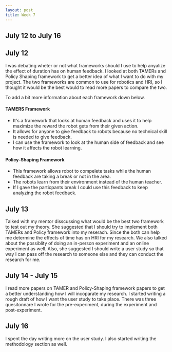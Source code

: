 ```yaml
---
layout: post
title: Week 7
---
```


## July 12 to July 16 ##

## July 12 ##

I was debating wheter or not what frameworks should I use to help anyalize the effect of duration has on human feedback. I looked at both TAMERs and Policy Shaping framework to get a better idea of what I want to do with my project. The two frameworks are common to use for robotics and HRI, so I thought it would be the best would to read more papers to compare the two.

To add a bit more information about each framework down below.
#### TAMERS Framework ####
* It's a framework that looks at human feedback and uses it to help maximize the reward the robot gets from their given action.
* It allows for anyone to give feedback to robots because no technical skill is needed to give feedback.
* I can use the framework to look at the human side of feedback and see how it affects the robot learning.

#### Policy-Shaping Framework ####
* This framework allows robot to compelete tasks while the human feedback are taking a break or not in the area.
* The robots learn from their environment instead of the human teacher. 
* If I gave the particpants break I could use this feedback to keep analyzing the robot feedback.

## July 13 ##

Talked with my mentor disscussing what would be the best two framework to test out my theory. She suggested that I should try to implement both TAMERs and Policy framework into my reserach. Since the both can help me determine the effects of time has on HRI for my research. We also talked about the possiblity of doing an in-person experiment and an online experiment as well. Also, she suggested I should write a user study so that way I can pass off the research to someone else and they can conduct the research for me.

## July 14 - July 15 ##
I read more papers on TAMER and Policy-Shaping framework papers to get a better understanding how I will incoparate my research. I started writing a rough draft of how I want the user study to take place. There was three quesitonnare I wrote for the pre-experiment, during the experiment and post-experiment. 

## July 16 ##
I spent the day writing more on the user study. I also started writing the methodology section as well.



